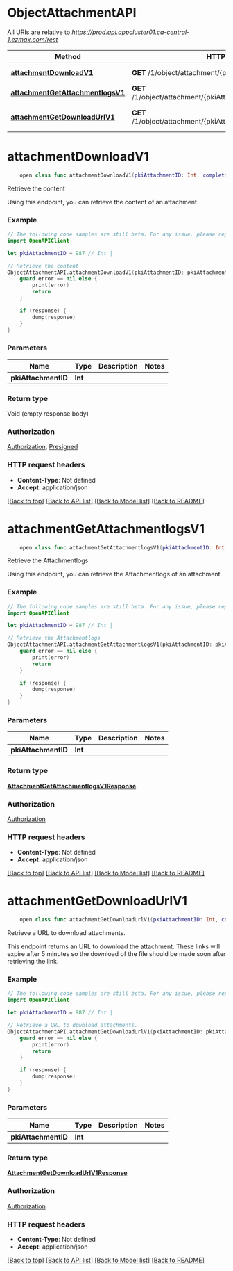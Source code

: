 # ObjectAttachmentAPI

All URIs are relative to *https://prod.api.appcluster01.ca-central-1.ezmax.com/rest*

Method | HTTP request | Description
------------- | ------------- | -------------
[**attachmentDownloadV1**](ObjectAttachmentAPI.md#attachmentdownloadv1) | **GET** /1/object/attachment/{pkiAttachmentID}/download | Retrieve the content
[**attachmentGetAttachmentlogsV1**](ObjectAttachmentAPI.md#attachmentgetattachmentlogsv1) | **GET** /1/object/attachment/{pkiAttachmentID}/getAttachmentlogs | Retrieve the Attachmentlogs
[**attachmentGetDownloadUrlV1**](ObjectAttachmentAPI.md#attachmentgetdownloadurlv1) | **GET** /1/object/attachment/{pkiAttachmentID}/getDownloadUrl | Retrieve a URL to download attachments.


# **attachmentDownloadV1**
```swift
    open class func attachmentDownloadV1(pkiAttachmentID: Int, completion: @escaping (_ data: Void?, _ error: Error?) -> Void)
```

Retrieve the content

Using this endpoint, you can retrieve the content of an attachment.

### Example
```swift
// The following code samples are still beta. For any issue, please report via http://github.com/OpenAPITools/openapi-generator/issues/new
import OpenAPIClient

let pkiAttachmentID = 987 // Int | 

// Retrieve the content
ObjectAttachmentAPI.attachmentDownloadV1(pkiAttachmentID: pkiAttachmentID) { (response, error) in
    guard error == nil else {
        print(error)
        return
    }

    if (response) {
        dump(response)
    }
}
```

### Parameters

Name | Type | Description  | Notes
------------- | ------------- | ------------- | -------------
 **pkiAttachmentID** | **Int** |  | 

### Return type

Void (empty response body)

### Authorization

[Authorization](../README.md#Authorization), [Presigned](../README.md#Presigned)

### HTTP request headers

 - **Content-Type**: Not defined
 - **Accept**: application/json

[[Back to top]](#) [[Back to API list]](../README.md#documentation-for-api-endpoints) [[Back to Model list]](../README.md#documentation-for-models) [[Back to README]](../README.md)

# **attachmentGetAttachmentlogsV1**
```swift
    open class func attachmentGetAttachmentlogsV1(pkiAttachmentID: Int, completion: @escaping (_ data: AttachmentGetAttachmentlogsV1Response?, _ error: Error?) -> Void)
```

Retrieve the Attachmentlogs

Using this endpoint, you can retrieve the Attachmentlogs of an attachment.

### Example
```swift
// The following code samples are still beta. For any issue, please report via http://github.com/OpenAPITools/openapi-generator/issues/new
import OpenAPIClient

let pkiAttachmentID = 987 // Int | 

// Retrieve the Attachmentlogs
ObjectAttachmentAPI.attachmentGetAttachmentlogsV1(pkiAttachmentID: pkiAttachmentID) { (response, error) in
    guard error == nil else {
        print(error)
        return
    }

    if (response) {
        dump(response)
    }
}
```

### Parameters

Name | Type | Description  | Notes
------------- | ------------- | ------------- | -------------
 **pkiAttachmentID** | **Int** |  | 

### Return type

[**AttachmentGetAttachmentlogsV1Response**](AttachmentGetAttachmentlogsV1Response.md)

### Authorization

[Authorization](../README.md#Authorization)

### HTTP request headers

 - **Content-Type**: Not defined
 - **Accept**: application/json

[[Back to top]](#) [[Back to API list]](../README.md#documentation-for-api-endpoints) [[Back to Model list]](../README.md#documentation-for-models) [[Back to README]](../README.md)

# **attachmentGetDownloadUrlV1**
```swift
    open class func attachmentGetDownloadUrlV1(pkiAttachmentID: Int, completion: @escaping (_ data: AttachmentGetDownloadUrlV1Response?, _ error: Error?) -> Void)
```

Retrieve a URL to download attachments.

This endpoint returns an URL to download the attachment.  These links will expire after 5 minutes so the download of the file should be made soon after retrieving the link.

### Example
```swift
// The following code samples are still beta. For any issue, please report via http://github.com/OpenAPITools/openapi-generator/issues/new
import OpenAPIClient

let pkiAttachmentID = 987 // Int | 

// Retrieve a URL to download attachments.
ObjectAttachmentAPI.attachmentGetDownloadUrlV1(pkiAttachmentID: pkiAttachmentID) { (response, error) in
    guard error == nil else {
        print(error)
        return
    }

    if (response) {
        dump(response)
    }
}
```

### Parameters

Name | Type | Description  | Notes
------------- | ------------- | ------------- | -------------
 **pkiAttachmentID** | **Int** |  | 

### Return type

[**AttachmentGetDownloadUrlV1Response**](AttachmentGetDownloadUrlV1Response.md)

### Authorization

[Authorization](../README.md#Authorization)

### HTTP request headers

 - **Content-Type**: Not defined
 - **Accept**: application/json

[[Back to top]](#) [[Back to API list]](../README.md#documentation-for-api-endpoints) [[Back to Model list]](../README.md#documentation-for-models) [[Back to README]](../README.md)

